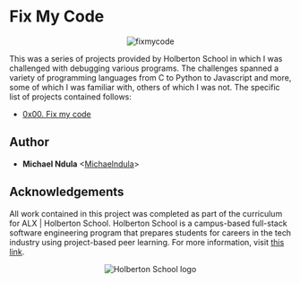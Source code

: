# Fix My Code
<p align="center">
<img
	src="https://files.realpython.com/media/Python-Debugging-With-Pdb_Watermarked.a50a90b655cf.jpg"
	alt="fixmycode">
</p>

This was a series of projects provided by Holberton School in which I was
challenged with debugging various programs. The challenges spanned a variety of
programming languages from C to Python to Javascript and more, some of which I
was familiar with, others of which I was not. The specific list of projects
contained follows:

* [0x00. Fix my code](./0x00-challenge)

## Author

* __Michael Ndula__ <[Michaelndula](https://github.com/Michaelndula)>

## Acknowledgements

All work contained in this project was completed as part of the curriculum for
ALX | Holberton School. Holberton School is a campus-based full-stack software
engineering program that prepares students for careers in the tech industry
using project-based peer learning. For more information, visit
[this link](https://www.holbertonschool.com/).

<p align="center">
  <img
    src="http://www.holbertonschool.com/holberton-logo.png"
    alt="Holberton School logo">
</p>